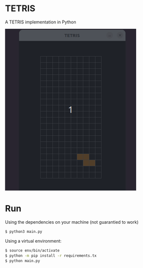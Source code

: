# TETRIS

A TETRIS implementation in Python

![](./files/tetris_1.gif)

# Run

Using the dependencies on your machine (not guarantied to work)

```bash
$ python3 main.py
```

Using a virtual environment:

```bash
$ source env/bin/activate
$ python -m pip install -r requirements.tx
$ python main.py
```
